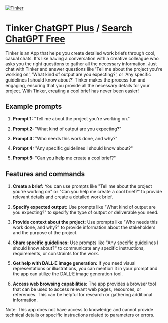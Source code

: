 
[![Tinker](https://files.oaiusercontent.com/file-62LHpVdx5wj3GEXOwwoHsrRC?se=2123-10-18T16%3A14%3A38Z&sp=r&sv=2021-08-06&sr=b&rscc=max-age%3D31536000%2C%20immutable&rscd=attachment%3B%20filename%3D15155288-dc12-43eb-ae76-6eaa71bb1f89.png&sig=vvi2Wjtlak9GwVsyCkUqf3cnwwdNYI7bRWnaxVLyEHg%3D)](https://chat.openai.com/g/g-33GsKq5K8-tinker)

# Tinker [ChatGPT Plus](https://chat.openai.com/g/g-33GsKq5K8-tinker) / [Search ChatGPT Free](https://gptcall.net/index.html#/?search=Tinker)

Tinker is an App that helps you create detailed work briefs through cool, casual chats. It's like having a conversation with a creative colleague who asks you the right questions to gather all the necessary information. Just chat with Tinker and answer questions like 'Tell me about the project you're working on', 'What kind of output are you expecting?', or 'Any specific guidelines I should know about?' Tinker makes the process fun and engaging, ensuring that you provide all the necessary details for your project. With Tinker, creating a cool brief has never been easier!

## Example prompts

1. **Prompt 1:** "Tell me about the project you're working on."

2. **Prompt 2:** "What kind of output are you expecting?"

3. **Prompt 3:** "Who needs this work done, and why?"

4. **Prompt 4:** "Any specific guidelines I should know about?"

5. **Prompt 5:** "Can you help me create a cool brief?"

## Features and commands

1. **Create a brief:** You can use prompts like "Tell me about the project you're working on" or "Can you help me create a cool brief?" to provide relevant details and create a detailed work brief.

2. **Specify expected output:** Use prompts like "What kind of output are you expecting?" to specify the type of output or deliverable you need.

3. **Provide context about the project:** Use prompts like "Who needs this work done, and why?" to provide information about the stakeholders and the purpose of the project.

4. **Share specific guidelines:** Use prompts like "Any specific guidelines I should know about?" to communicate any specific instructions, requirements, or constraints for the work.

5. **Get help with DALL·E image generation:** If you need visual representations or illustrations, you can mention it in your prompt and the app can utilize the DALL·E image generation tool.

6. **Access web browsing capabilities:** The app provides a browser tool that can be used to access relevant web pages, resources, or references. This can be helpful for research or gathering additional information.

Note: This app does not have access to knowledge and cannot provide technical details or specific instructions related to parameters or errors.


